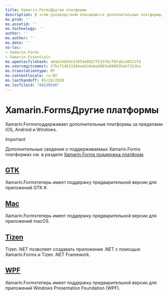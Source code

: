 ```yaml
---
title: Xamarin.FormsДругие платформы
description: В этом руководством описываются дополнительные платформы, поддерживаемые Xamarin.Forms .
ms.prod: ''
ms.assetid: ''
ms.technology: ''
author: ''
ms.author: ''
ms.date: ''
no-loc:
- Xamarin.Forms
- Xamarin.Essentials
ms.openlocfilehash: a0ab248d3e23854e8027f515fbcf0fa6ca9521fd
ms.sourcegitcommit: 57bc714633364aeb34aba9803e88802bebf321ba
ms.translationtype: MT
ms.contentlocale: ru-RU
ms.lasthandoff: 05/28/2020
ms.locfileid: "84139546"
---
```

# <a name="xamarinforms-other-platforms"></a>Xamarin.FormsДругие платформы

Xamarin.Formsподдерживает дополнительные платформы за пределами iOS, Android и Windows.

> [!IMPORTANT]
> Дополнительные сведения о поддерживаемых Xamarin.Forms платформах см. в разделе [ Xamarin.Forms поддержка платформ](https://github.com/xamarin/Xamarin.Forms/wiki/Platform-Support).

## <a name="gtk"></a>[GTK](gtk.md)

Xamarin.Formsтеперь имеет поддержку предварительной версии для приложений GTK #.

## <a name="mac"></a>[Mac](mac.md)

Xamarin.Formsтеперь имеет поддержку предварительной версии для приложений macOS.

## <a name="tizen"></a>[Tizen](tizen.md)

Tizen .NET позволяет создавать приложения .NET с помощью Xamarin.Forms и Tizen .NET Framework.

## <a name="wpf"></a>[WPF](wpf.md)

Xamarin.Formsтеперь имеет поддержку предварительной версии для приложений Windows Presentation Foundation (WPF).
